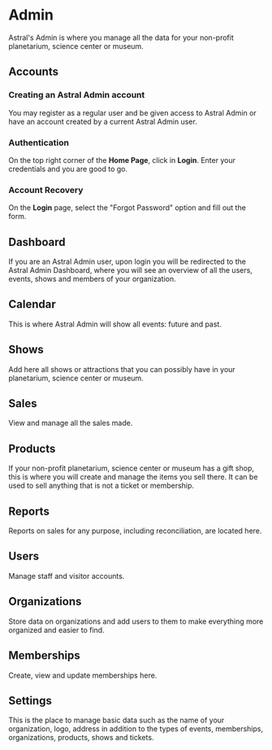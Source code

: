 # Admin

Astral's Admin is where you manage all the data for your non-profit planetarium, science center or museum.

## Accounts

### Creating an Astral Admin account

You may register as a regular user and be given access to Astral Admin or have an account created by a current Astral Admin user.

### Authentication

On the top right corner of the **Home Page**, click in **Login**. Enter your credentials and you are good to go.

### Account Recovery

On the **Login** page, select the "Forgot Password" option and fill out the form.

## Dashboard

If you are an Astral Admin user, upon login you will be redirected to the Astral Admin Dashboard, where you will see an overview of all the users, events, shows and members of your organization.

## Calendar

This is where Astral Admin will show all events: future and past.

## Shows

Add here all shows or attractions that you can possibly have in your planetarium, science center or museum.

## Sales

View and manage all the sales made.

## Products

If your non-profit planetarium, science center or museum has a gift shop, this is where you will create and manage the items you sell there. It can be used to sell anything that is not a ticket or membership.

## Reports

Reports on sales for any purpose, including reconciliation, are located here.

## Users

Manage staff and visitor accounts.

## Organizations

Store data on organizations and add users to them to make everything more organized and easier to find.

## Memberships

Create, view and update memberships here.

## Settings

This is the place to manage basic data such as the name of your organization, logo, address in addition to the types of events, memberships, organizations, products, shows and tickets.
